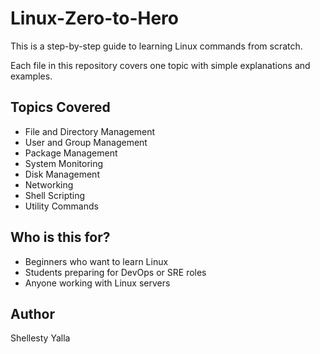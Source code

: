 
# Linux-Zero-to-Hero

This is a step-by-step guide to learning Linux commands from scratch.

Each file in this repository covers one topic with simple explanations and examples.

## Topics Covered

- File and Directory Management  
- User and Group Management  
- Package Management  
- System Monitoring  
- Disk Management  
- Networking  
- Shell Scripting  
- Utility Commands

## Who is this for?

- Beginners who want to learn Linux  
- Students preparing for DevOps or SRE roles  
- Anyone working with Linux servers

## Author

Shellesty Yalla

